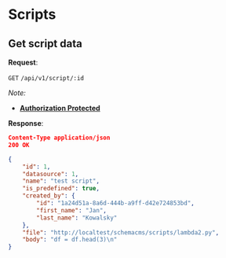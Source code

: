 # Scripts

## Get script data

**Request**:

`GET` `/api/v1/script/:id`

*Note:*

- **[Authorization Protected](authentication.md)**

**Response**:

```json
Content-Type application/json
200 OK

{
    "id": 1,
    "datasource": 1,
    "name": "test script",
    "is_predefined": true,
    "created_by": {
        "id": "1a24d51a-8a6d-444b-a9ff-d42e724853bd",
        "first_name": "Jan",
        "last_name": "Kowalsky"
    },
    "file": "http://localtest/schemacms/scripts/lambda2.py",
    "body": "df = df.head(3)\n"
}
```